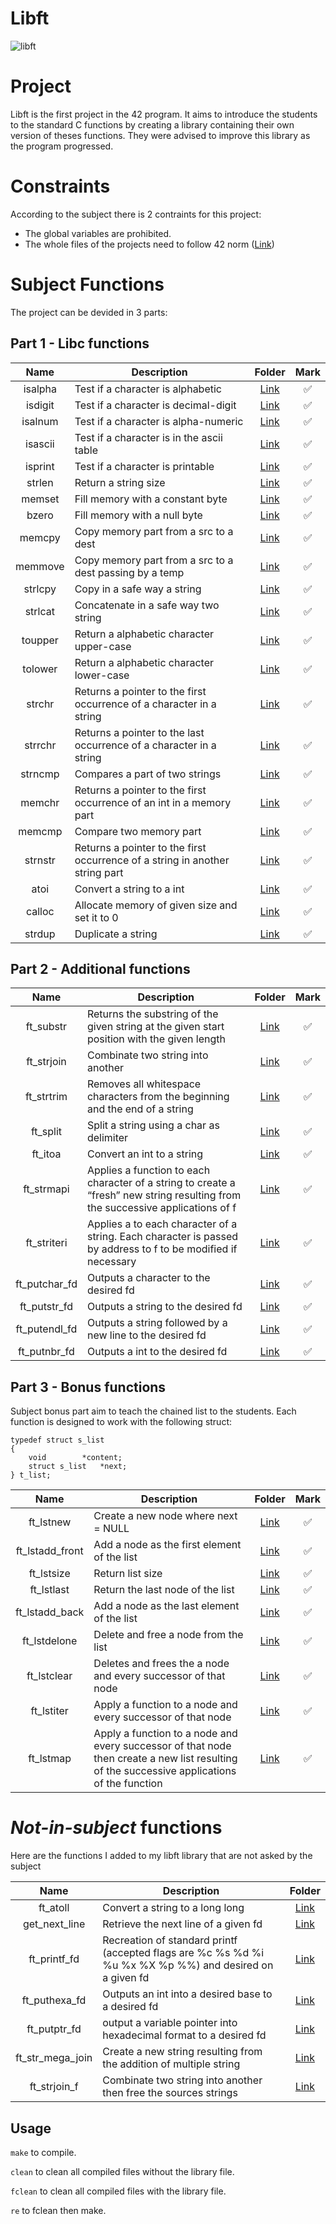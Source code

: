 # Libft

<img alt="libft" src="https://img.shields.io/static/v1?label=Libft&message=125+/+125&color=yellow&style=plastic"/>

# Project

Libft is the first project in the 42 program. It aims to introduce the students to the standard C functions by creating a library containing their own version of theses functions. They were advised to improve this library as the program progressed.

# Constraints

According to the subject there is 2 contraints for this project:
*  The global variables are prohibited.
*  The whole files of the projects need to follow 42 norm ([Link](https://github.com/42School/norminette/blob/master/pdf/en.norm.pdf))

# Subject Functions

The project can be devided in 3 parts:

## Part 1 - Libc functions

|    Name    | Description | Folder | Mark |
|:----------:|      --     |  :--:  |:----:|
| isalpha  | Test if a character is alphabetic | [Link](https://github.com/m-juin/Libft/blob/master/src/char/ft_isalpha.c)| :white_check_mark: |
| isdigit  | Test if a character is decimal-digit | [Link](https://github.com/m-juin/Libft/blob/master/src/char/ft_isdigit.c)| :white_check_mark: |
| isalnum  | Test if a character is alpha-numeric | [Link](https://github.com/m-juin/Libft/blob/master/src/char/ft_isalnum.c)| :white_check_mark: |
| isascii  | Test if a character is in the ascii table | [Link](https://github.com/m-juin/Libft/blob/master/src/char/ft_isascii.c)| :white_check_mark: |
| isprint  | Test if a character is printable | [Link](https://github.com/m-juin/Libft/blob/master/src/char/ft_isprint.c)| :white_check_mark: |
| strlen  | Return a string size | [Link](https://github.com/m-juin/Libft/blob/master/src/string/ft_strlen.c)| :white_check_mark: |
| memset  | Fill memory with a constant byte  | [Link](https://github.com/m-juin/Libft/blob/master/src/memory/ft_memset.c)| :white_check_mark: |
| bzero  | Fill memory with a null byte | [Link](https://github.com/m-juin/Libft/blob/master/src/memory/ft_bzero.c)| :white_check_mark: |
| memcpy  | Copy memory part from a src to a dest | [Link](https://github.com/m-juin/Libft/blob/master/src/memory/ft_memcpy.c)| :white_check_mark: |
| memmove  | Copy memory part from a src to a dest passing by a temp | [Link](https://github.com/m-juin/Libft/blob/master/src/memory/ft_memmove.c)| :white_check_mark: |
| strlcpy  | Copy in a safe way a string | [Link](https://github.com/m-juin/Libft/blob/master/src/string/ft_strlcpy.c)| :white_check_mark: |
| strlcat  | Concatenate in a safe way two string | [Link](https://github.com/m-juin/Libft/blob/master/src/string/ft_strlcat.c)| :white_check_mark: |
| toupper  | Return a alphabetic character upper-case | [Link](https://github.com/m-juin/Libft/blob/master/src/char/ft_toupper.c)| :white_check_mark: |
| tolower  | Return a alphabetic character lower-case | [Link](https://github.com/m-juin/Libft/blob/master/src/char/ft_tolower.c)| :white_check_mark: |
| strchr  | Returns a pointer to the first occurrence of a character in a string | [Link](https://github.com/m-juin/Libft/blob/master/src/string/ft_strchr.c)| :white_check_mark: |
| strrchr  | Returns a pointer to the last occurrence of a character in a string | [Link](https://github.com/m-juin/Libft/blob/master/src/string/ft_strrchr.c)| :white_check_mark: |
| strncmp  | Compares a part of two strings | [Link](https://github.com/m-juin/Libft/blob/master/src/string/ft_strncmp.c)| :white_check_mark: |
| memchr  | Returns a pointer to the first occurrence of an int in a memory part | [Link](https://github.com/m-juin/Libft/blob/master/src/memory/ft_memchr.c)| :white_check_mark: |
| memcmp  | Compare two memory part | [Link](https://github.com/m-juin/Libft/blob/master/src/memory/ft_memcmp.c)| :white_check_mark: |
| strnstr | Returns a pointer to the first occurrence of a string in another string part | [Link](https://github.com/m-juin/Libft/blob/master/src/string/ft_strnstr.c)| :white_check_mark: |
| atoi  | Convert a string to a int | [Link](https://github.com/m-juin/Libft/blob/master/src/conversion/ft_atoi.c)| :white_check_mark: |
| calloc  | Allocate memory of given size and set it to 0 | [Link](https://github.com/m-juin/Libft/blob/master/src/memory/ft_calloc.c)| :white_check_mark: |
| strdup  | Duplicate a string   | [Link](https://github.com/m-juin/Libft/blob/master/src/string/ft_strdup.c)| :white_check_mark: |

## Part 2 - Additional functions

|    Name    | Description | Folder | Mark |
|:----------:|      --     |  :--:  |:----:|
| ft_substr  | Returns the substring of the given string at the given start position with the given length | [Link](https://github.com/m-juin/Libft/blob/master/src/string/ft_substr.c)| :white_check_mark: |
| ft_strjoin | Combinate two string into another | [Link](https://github.com/m-juin/Libft/blob/master/src/string/ft_strjoin.c) | :white_check_mark: |
| ft_strtrim | Removes all whitespace characters from the beginning and the end of a string | [Link](https://github.com/m-juin/Libft/blob/master/src/string/ft_strtrim.c) | :white_check_mark: |
| ft_split | Split a string using a char as delimiter | [Link](https://github.com/m-juin/Libft/blob/master/src/string/ft_split.c) | :white_check_mark: |
| ft_itoa | Convert an int to a string | [Link](https://github.com/m-juin/Libft/blob/master/src/conversion/ft_itoa.c) | :white_check_mark: |
| ft_strmapi | Applies a function to each character of a string to create a “fresh” new string resulting from the successive applications of f | [Link](https://github.com/m-juin/Libft/blob/master/src/string/ft_strmapi.c) | :white_check_mark: |
| ft_striteri | Applies a to each character of a string. Each character is passed by address to f to be modified if necessary | [Link](https://github.com/m-juin/Libft/blob/master/src/string/ft_striteri.c) | :white_check_mark: |
| ft_putchar_fd | Outputs a character to the desired fd | [Link](https://github.com/m-juin/Libft/blob/master/src/print/ft_putchar_fd.c) | :white_check_mark: |
| ft_putstr_fd | Outputs a string to the desired fd | [Link](https://github.com/m-juin/Libft/blob/master/src/print/ft_putstr_fd.c) | :white_check_mark: |
| ft_putendl_fd | Outputs a string followed by a new line to the desired fd | [Link](https://github.com/m-juin/Libft/blob/master/src/print/ft_putendl_fd.c) | :white_check_mark: |
| ft_putnbr_fd | Outputs a int to the desired fd | [Link](https://github.com/m-juin/Libft/blob/master/src/print/ft_putnbr_fd.c) | :white_check_mark: |

## Part 3 - Bonus functions

Subject bonus part aim to teach the chained list to the students. Each function is designed to work with the following struct:

```clike=
typedef struct s_list
{
	void		*content;
	struct s_list	*next;
} t_list;
```

|    Name    | Description | Folder | Mark |
|:----------:|      --     |  :--:  |:----:|
| ft_lstnew | Create a new node where next = NULL | [Link](https://github.com/m-juin/Libft/blob/master/src/list/ft_lstnew.c)| :white_check_mark: |
| ft_lstadd_front | Add a node as the first element of the list | [Link](https://github.com/m-juin/Libft/blob/master/src/list/ft_lstadd_front.c)| :white_check_mark: |
| ft_lstsize | Return list size | [Link](https://github.com/m-juin/Libft/blob/master/src/list/ft_lstsize.c)| :white_check_mark: |
| ft_lstlast | Return the last node of the list | [Link](https://github.com/m-juin/Libft/blob/master/src/list/ft_lstlast.c)| :white_check_mark: |
| ft_lstadd_back | Add a node as the last element of the list | [Link](https://github.com/m-juin/Libft/blob/master/src/list/ft_lstadd_back.c)| :white_check_mark: |
| ft_lstdelone | Delete and free a node from the list | [Link](https://github.com/m-juin/Libft/blob/master/src/list/ft_lstdelone.c)| :white_check_mark: |
| ft_lstclear  | Deletes and frees the a node and every successor of that node | [Link](https://github.com/m-juin/Libft/blob/master/src/list/ft_lstclear.c)| :white_check_mark: |
| ft_lstiter  | Apply a function to a node and every successor of that node | [Link](https://github.com/m-juin/Libft/blob/master/src/list/ft_lstiter.c)| :white_check_mark: |
| ft_lstmap  | Apply a function to a node and every successor of that node then create a new list resulting of the successive applications of the function | [Link](https://github.com/m-juin/Libft/blob/master/src/list/ft_lstmap.c)| :white_check_mark: |


# *Not-in-subject* functions

Here are the functions I added to my libft library that are not asked by the subject

|    Name    | Description | Folder |
|:----------:|      --     |  :--: |
| ft_atoll | Convert a string to a long long | [Link](https://github.com/m-juin/Libft/blob/master/src/conversion/ft_atoll.c) |
| get_next_line | Retrieve the next line of a given fd | [Link](https://github.com/m-juin/Libft/blob/master/src/gnl/get_next_line.c) |
| ft_printf_fd | Recreation of standard printf (accepted flags are %c %s %d %i %u %x %X %p %%) and desired on a given fd | [Link](https://github.com/m-juin/Libft/blob/master/src/print/ft_printf_fd.c) |
| ft_puthexa_fd | Outputs an int into a desired base to a desired fd | [Link](https://github.com/m-juin/Libft/blob/master/src/print/ft_puthexa_fd.c) |
| ft_putptr_fd | output a variable pointer into hexadecimal format to a desired fd | [Link](https://github.com/m-juin/Libft/blob/master/src/print/ft_putptr_fd.c) |
| ft_str_mega_join | Create a new string resulting from the addition of multiple string | [Link](https://github.com/m-juin/Libft/blob/master/src/string/ft_str_mega_join.c) |
| ft_strjoin_f | Combinate two string into another then free the sources strings | [Link](https://github.com/m-juin/Libft/blob/master/src/string/ft_strjoin_f.c) |


## Usage

``make`` to compile.

``clean`` to clean all compiled files without the library file.

``fclean`` to clean all compiled files with the library file.

``re`` to fclean then make.
